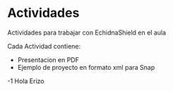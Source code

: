 # Actividades
Actividades para trabajar con EchidnaShield en el aula

Cada Actividad contiene:
- Presentacion en PDF
- Ejemplo de proyecto en formato xml para Snap

-1 Hola Erizo
